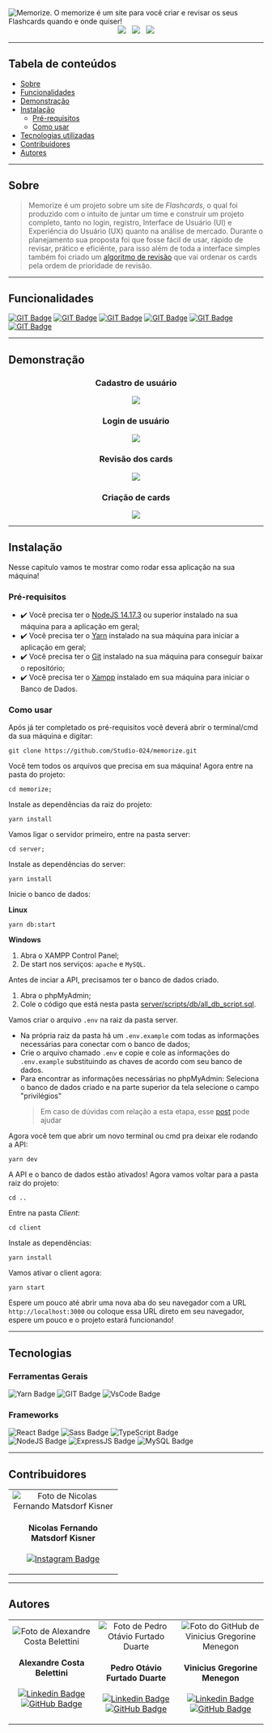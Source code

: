 
<img alt="Memorize. O memorize é um site para você criar e revisar os seus Flashcards quando e onde quiser!" src="./client/src/assets/readme/banner.png" />
<div align="center">
  <img src="https://img.shields.io/static/v1?labelColor=6C117B&label=License&message=MIT&color=57B536&style=for-the-badge"/> 
  &nbsp
  <img src="https://img.shields.io/static/v1?labelColor=6C117B&label=Node.js&message=14.17.3&color=57B536&style=for-the-badge"/> 
  &nbsp
  <img src="https://img.shields.io/static/v1?labelColor=6C117B&label=Status&message=Concluido&color=57B536&style=for-the-badge"/>
</div>

---

## Tabela de conteúdos

<!--ts-->
   * [Sobre](#sobre)
   * [Funcionalidades](#funcionalidades)
   * [Demonstração](#demonstração)
   * [Instalação](#instalação)
      * [Pré-requisitos](#pré-requisitos)
      * [Como usar](#como-usar)
   * [Tecnologias utilizadas](#tecnologias)
   * [Contribuidores](#contribuidores)
   * [Autores](#autores)
<!--te-->

---

## Sobre

> Memorize é um projeto sobre um site de *Flashcards*, o qual foi produzido com o intuito de juntar um time e construir um projeto completo, tanto no login, registro, Interface de Usuário (UI) e Experiência do Usuário (UX) quanto na análise de mercado. 
> Durante o planejamento sua proposta foi que fosse fácil de usar, rápido de revisar, prático e eficiênte, para isso além de toda a interface simples também foi criado um [algoritmo de revisão](https://github.com/Studio-024/revison-algorithm) que vai ordenar os cards pela ordem de prioridade de revisão.

---

## Funcionalidades

[![GIT Badge](https://img.shields.io/badge/Criação%20Cards-darkgreen?style=for-the-badge&logoColor=white)](#criação-de-cards)
[![GIT Badge](https://img.shields.io/badge/Verificação%20Cards-Green?style=for-the-badge&logoColor=white)](#revisão-dos-cards)
[![GIT Badge](https://img.shields.io/badge/Algoritmo%20de%20Revisão-purple?style=for-the-badge&logoColor=white)](https://github.com/Studio-024/revison-algorithm)
[![GIT Badge](https://img.shields.io/badge/Revisão%20dos%20Cards-b874b6?style=for-the-badge&logoColor=white)](#revisão-dos-cards)
[![GIT Badge](https://img.shields.io/badge/Cadastro%20de%20Usuários-blue?style=for-the-badge&logoColor=white)](#cadastro-de-usuário)
[![GIT Badge](https://img.shields.io/badge/Login%20de%20Usuários-darkblue?style=for-the-badge&logoColor=white)](#login-de-usuário)

---

## Demonstração

<div align="center">
  
  ### Cadastro de usuário
  <img src="./client/src/assets/readme/signup.png" />
  <br/>
  
  ### Login de usuário
  <img src="./client/src/assets/readme/login.png" />
  <br/>
  
  ### Revisão dos cards
  <img src="./client/src/assets/readme/card.png" />
  <br/>
  
  ### Criação de cards
  <img src="./client/src/assets/readme/addcard.png" />
  <br/>
  
</div>

---

## Instalação
Nesse capitulo vamos te mostrar como rodar essa aplicação na sua máquina!

### Pré-requisitos

- :heavy_check_mark: Você precisa ter o [NodeJS 14.17.3](https://nodejs.org/en/download/) ou superior instalado na sua máquina para a aplicação em geral;
- :heavy_check_mark: Você precisa ter o [Yarn](https://classic.yarnpkg.com/en/docs/install/#debian-stable) instalado na sua máquina para iniciar a aplicação em geral;
- :heavy_check_mark: Você precisa ter o [Git](https://git-scm.com/downloads) instalado na sua máquina para conseguir baixar o repositório;
- :heavy_check_mark: Você precisa ter o [Xampp](https://www.apachefriends.org/pt_br/download.html) instalado em sua máquina para iniciar o Banco de Dados.


### Como usar

Após já ter completado os pré-requisitos você deverá abrir o terminal/cmd da sua máquina e digitar:
```
git clone https://github.com/Studio-024/memorize.git
```
Você tem todos os arquivos que precisa em sua máquina! Agora entre na pasta do projeto:
```
cd memorize;
```
Instale as dependências da raiz do projeto:
```
yarn install
```
Vamos ligar o servidor primeiro, entre na pasta server:
```
cd server;
```
Instale as dependências do server:
```
yarn install
```
Inicie o banco de dados:

**Linux**
```
yarn db:start
```
**Windows**
1. Abra o XAMPP Control Panel;
2. De start nos serviços: `apache` e `MySQL`.


Antes de inciar a API, precisamos ter o banco de dados criado.
1. Abra o phpMyAdmin;
2. Cole o código que está nesta pasta [server/scripts/db/all_db_script.sql](https://github.com/Studio-024/memorize/blob/refactor/db-scripts/server/scripts/db/all_db_script.sql).

Vamos criar o arquivo `.env` na raiz da pasta server.
- Na própria raiz da pasta há um `.env.example` com todas as informações necessárias para conectar com o banco de dados;
- Crie o arquivo chamado `.env` e copie e cole as informações do `.env.example` substituindo as chaves de acordo com seu banco de dados.
- Para encontrar as informações necessárias no phpMyAdmin: Seleciona o banco de dados criado e na parte superior da tela selecione o campo "privilégios"
  > Em caso de dúvidas com relação a esta etapa, esse [post](https://blog.rocketseat.com.br/variaveis-ambiente-nodejs/) pode ajudar

Agora você tem que abrir um novo terminal ou cmd pra deixar ele rodando a API: 
```
yarn dev
```
A API e o banco de dados estão ativados! Agora vamos voltar para a pasta raiz do projeto:
```
cd ..
```
Entre na pasta *Client*:
```
cd client
```
Instale as dependências:
```
yarn install
```
Vamos ativar o client agora:
```
yarn start
```
Espere um pouco até abrir uma nova aba do seu navegador com a URL `http://localhost:3000` ou coloque essa URL direto em seu navegador, espere um pouco e o projeto estará funcionando!


---
## Tecnologias

  ### Ferramentas Gerais
  ![Yarn Badge](https://img.shields.io/badge/Yarn-2C8EBB?style=for-the-badge&logo=yarn&logoColor=white) 
  ![GIT Badge](https://img.shields.io/badge/Git-F05032?style=for-the-badge&logo=git&logoColor=white)
  ![VsCode Badge](https://img.shields.io/badge/Visual_Studio_Code-0078D4?style=for-the-badge&logo=visual%20studio%20code&logoColor=white) 
  
  ### Frameworks
  ![React Badge](https://img.shields.io/badge/React-20232A?style=for-the-badge&logo=react&logoColor=61DAFB) 
  ![Sass Badge](https://img.shields.io/badge/Sass-CC6699?style=for-the-badge&logo=sass&logoColor=white) 
  ![TypeScript Badge](https://img.shields.io/badge/TypeScript-blue?style=for-the-badge&logo=TypeScript&logoColor=white)     
  ![NodeJS Badge](https://img.shields.io/badge/NodeJS-339933?style=for-the-badge&logo=Node.JS&logoColor=white) 
  ![ExpressJS Badge](https://img.shields.io/badge/Express.js-000000?style=for-the-badge&logo=express&logoColor=white) 
  ![MySQL Badge](https://img.shields.io/badge/MySQL-00000F?style=for-the-badge&logo=mysql&logoColor=white) 
  
---

## Contribuidores

<table>
<tr>
  <td width="200px" align="center">
    
  <img  alt="Foto de Nicolas Fernando Matsdorf Kisner" src="./client/src/assets/readme/NicolasProfile.jpeg"/> 
    
  #### Nicolas Fernando Matsdorf Kisner
  [![Instagram Badge](https://img.shields.io/badge/-nicolas__matsdorf-white?style=flat-square&logo=instagram&logoColor=Pink&link=https://www.instagram.com/nicolas_matsdorf/?utm_medium=copy_link)](https://www.instagram.com/nicolas_matsdorf/?utm_medium=copy_link)
  </td>
</tr>
</table>

---

## Autores

<table>
<tr >
  <td width="200px" align="center">
    
  <img  alt="Foto de Alexandre Costa Belettini" src="./client/src/assets/readme/AlexandreProfile.jpeg"/> 
    
  #### Alexandre Costa Belettini
  [![Linkedin Badge](https://img.shields.io/badge/-Alexandre%20Costa%20Belettini-white?style=flat-square&logo=linkedin&logoColor=blue&link=https://www.linkedin.com/in/alexandrexyz/)](https://www.linkedin.com/in/alexandrexyz/)
    <br>
  [![GitHub Badge](https://img.shields.io/badge/-AlexandreXYZ-white?style=flat-square&logo=GitHub&logoColor=black&link=https://github.com/AlexandreXYZ)](https://github.com/AlexandreXYZ)
  </td>

  <td width="200px" align="center">
  
  <img alt="Foto de Pedro Otávio Furtado Duarte" src="./client/src/assets/readme/PedroProfile.jpeg"/> 

  #### Pedro Otávio Furtado Duarte 
  [![Linkedin Badge](https://img.shields.io/badge/-Pedro%20Duarte-white?style=flat-square&logo=linkedin&logoColor=blue&link=https://www.linkedin.com/in/pedro-duarte-5b5356214/)](https://www.linkedin.com/in/pedro-duarte-5b5356214/)
    <br>
  [![GitHub Badge](https://img.shields.io/badge/-k1vz-white?style=flat-square&logo=GitHub&logoColor=black&link=https://github.com/k1vz)](https://github.com/k1vz)
    
  </td>

  <td  width="200px"align="center">
    
  <img alt="Foto do GitHub de Vinicius Gregorine Menegon" src="./client/src/assets/readme/ViniciusProfile.jpeg"/> 

  #### Vinicius Gregorine Menegon
  [![Linkedin Badge](https://img.shields.io/badge/-Vinicius%20Gregorine%20Menegon-white?style=flat-square&logo=linkedin&logoColor=blue&link=https://www.linkedin.com/in/vinicius-gregorine-menegon-92428b210/)](https://www.linkedin.com/in/vinicius-gregorine-menegon-92428b210/)
    <br>
  [![GitHub Badge](https://img.shields.io/badge/-ViniciusGregorine-white?style=flat-square&logo=GitHub&logoColor=black&link=https://github.com/ViniciusGregorine)](https://github.com/ViniciusGregorine)
  </td>

</tr>
</table>
